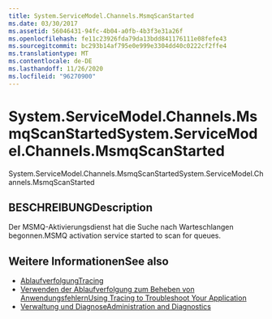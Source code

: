 ```yaml
---
title: System.ServiceModel.Channels.MsmqScanStarted
ms.date: 03/30/2017
ms.assetid: 56046431-94fc-4b04-a0fb-4b3f3e31a26f
ms.openlocfilehash: fe11c23926fda79da13bdd841176111e08fefe43
ms.sourcegitcommit: bc293b14af795e0e999e3304dd40c0222cf2ffe4
ms.translationtype: MT
ms.contentlocale: de-DE
ms.lasthandoff: 11/26/2020
ms.locfileid: "96270900"
---
```

# <a name="systemservicemodelchannelsmsmqscanstarted"></a><span data-ttu-id="5721d-102">System.ServiceModel.Channels.MsmqScanStarted</span><span class="sxs-lookup"><span data-stu-id="5721d-102">System.ServiceModel.Channels.MsmqScanStarted</span></span>

<span data-ttu-id="5721d-103">System.ServiceModel.Channels.MsmqScanStarted</span><span class="sxs-lookup"><span data-stu-id="5721d-103">System.ServiceModel.Channels.MsmqScanStarted</span></span>  
  
## <a name="description"></a><span data-ttu-id="5721d-104">BESCHREIBUNG</span><span class="sxs-lookup"><span data-stu-id="5721d-104">Description</span></span>  

 <span data-ttu-id="5721d-105">Der MSMQ-Aktivierungsdienst hat die Suche nach Warteschlangen begonnen.</span><span class="sxs-lookup"><span data-stu-id="5721d-105">MSMQ activation service started to scan for queues.</span></span>  
  
## <a name="see-also"></a><span data-ttu-id="5721d-106">Weitere Informationen</span><span class="sxs-lookup"><span data-stu-id="5721d-106">See also</span></span>

- [<span data-ttu-id="5721d-107">Ablaufverfolgung</span><span class="sxs-lookup"><span data-stu-id="5721d-107">Tracing</span></span>](index.md)
- [<span data-ttu-id="5721d-108">Verwenden der Ablaufverfolgung zum Beheben von Anwendungsfehlern</span><span class="sxs-lookup"><span data-stu-id="5721d-108">Using Tracing to Troubleshoot Your Application</span></span>](using-tracing-to-troubleshoot-your-application.md)
- [<span data-ttu-id="5721d-109">Verwaltung und Diagnose</span><span class="sxs-lookup"><span data-stu-id="5721d-109">Administration and Diagnostics</span></span>](../index.md)
